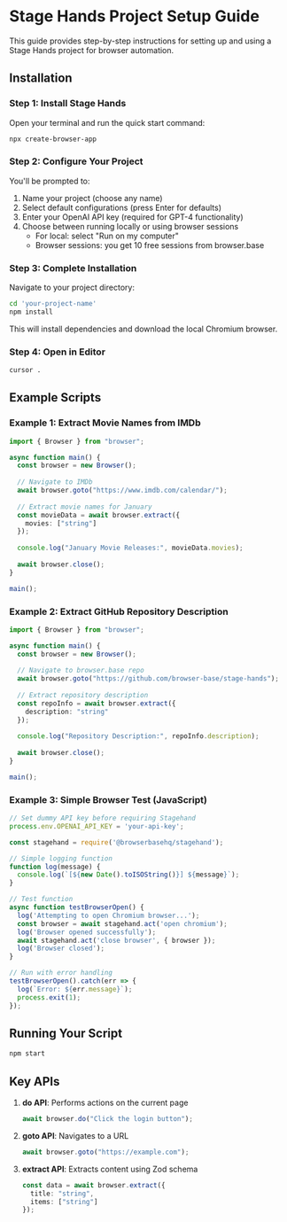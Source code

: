 # Stage Hands Project Setup Guide

This guide provides step-by-step instructions for setting up and using a Stage Hands project for browser automation.

## Installation

### Step 1: Install Stage Hands
Open your terminal and run the quick start command:
```bash
npx create-browser-app
```

### Step 2: Configure Your Project
You'll be prompted to:
1. Name your project (choose any name)
2. Select default configurations (press Enter for defaults)
3. Enter your OpenAI API key (required for GPT-4 functionality)
4. Choose between running locally or using browser sessions
   - For local: select "Run on my computer"
   - Browser sessions: you get 10 free sessions from browser.base

### Step 3: Complete Installation
Navigate to your project directory:
```bash
cd 'your-project-name'
npm install
```
This will install dependencies and download the local Chromium browser.

### Step 4: Open in Editor
```bash
cursor .
```

## Example Scripts

### Example 1: Extract Movie Names from IMDb
```typescript
import { Browser } from "browser";

async function main() {
  const browser = new Browser();
  
  // Navigate to IMDb
  await browser.goto("https://www.imdb.com/calendar/");
  
  // Extract movie names for January
  const movieData = await browser.extract({
    movies: ["string"]
  });
  
  console.log("January Movie Releases:", movieData.movies);
  
  await browser.close();
}

main();
```

### Example 2: Extract GitHub Repository Description
```typescript
import { Browser } from "browser";

async function main() {
  const browser = new Browser();
  
  // Navigate to browser.base repo
  await browser.goto("https://github.com/browser-base/stage-hands");
  
  // Extract repository description
  const repoInfo = await browser.extract({
    description: "string"
  });
  
  console.log("Repository Description:", repoInfo.description);
  
  await browser.close();
}

main();
```

### Example 3: Simple Browser Test (JavaScript)
```javascript
// Set dummy API key before requiring Stagehand
process.env.OPENAI_API_KEY = 'your-api-key';

const stagehand = require('@browserbasehq/stagehand');

// Simple logging function
function log(message) {
  console.log(`[${new Date().toISOString()}] ${message}`);
}

// Test function
async function testBrowserOpen() {
  log('Attempting to open Chromium browser...');
  const browser = await stagehand.act('open chromium');
  log('Browser opened successfully');
  await stagehand.act('close browser', { browser });
  log('Browser closed');
}

// Run with error handling
testBrowserOpen().catch(err => {
  log(`Error: ${err.message}`);
  process.exit(1);
});
```

## Running Your Script
```bash
npm start
```

## Key APIs

1. **do API**: Performs actions on the current page
   ```typescript
   await browser.do("Click the login button");
   ```

2. **goto API**: Navigates to a URL
   ```typescript
   await browser.goto("https://example.com");
   ```

3. **extract API**: Extracts content using Zod schema
   ```typescript
   const data = await browser.extract({
     title: "string",
     items: ["string"]
   });
   ```
